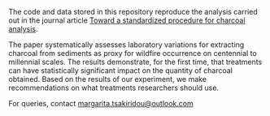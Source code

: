 The code and data stored in this repository reproduce the analysis carried 
out in the journal article [Toward a standardized procedure for charcoal analysis](https://doi.org/10.1017/qua.2020.56).

The paper systematically assesses laboratory variations for extracting
charcoal from sediments as proxy for wildfire occurrence on centennial to 
millennial scales. The results demonstrate, for the first time, that treatments
can have statistically significant impact on the quantity of charcoal obtained.
Based on the results of our experiment, we make recommendations on what 
treatments researchers should use.

For queries, contact margarita.tsakiridou@outlook.com